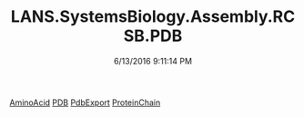 ﻿---
title: LANS.SystemsBiology.Assembly.RCSB.PDB
date: 6/13/2016 9:11:14 PM
---

[AminoAcid](T-LANS.SystemsBiology.Assembly.RCSB.PDB.AminoAcid.html)
[PDB](T-LANS.SystemsBiology.Assembly.RCSB.PDB.PDB.html)
[PdbExport](T-LANS.SystemsBiology.Assembly.RCSB.PDB.PdbExport.html)
[ProteinChain](T-LANS.SystemsBiology.Assembly.RCSB.PDB.ProteinChain.html)
